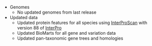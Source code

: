 
- Genomes
    - No updated genomes from last release
- Updated data
    - Updated protein features for all species using [InterProScan](http://www.ebi.ac.uk/interpro/search/sequence-search) with version 88 of [InterPro](https://www.ebi.ac.uk/interpro/)
    - Updated BioMarts for all gene and variation data
    - Updated pan-taxonomic gene trees and homologies

